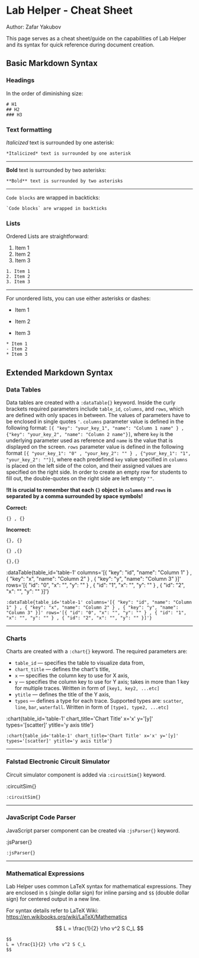 # Lab Helper - Cheat Sheet
Author: Zafar Yakubov

This page serves as a cheat sheet/guide on the capabilities of Lab Helper and its syntax for quick reference during document creation.

## Basic Markdown Syntax

### Headings

In the order of diminishing size:

```
# H1
## H2
### H3
```

### Text formatting

*Italicized* text is surrounded by one asterisk:

```
*Italicized* text is surrounded by one asterisk
```
___
**Bold** text is surrounded by two asterisks:

```
**Bold** text is surrounded by two asterisks
```
___
`Code blocks` are wrapped in backticks:

```
`Code blocks` are wrapped in backticks
```

### Lists

Ordered Lists are straightforward:

1. Item 1
2. Item 2
3. Item 3

```
1. Item 1
2. Item 2
3. Item 3
```
___

For unordered lists, you can use either asterisks or dashes:

- Item 1

* Item 2

- Item 3

```
* Item 1
- Item 2
* Item 3
```

## Extended Markdown Syntax

### Data Tables

Data tables are created with a `:dataTable{}` keyword. Inside the curly brackets required parameters include `table_id`, `columns`, and `rows`, which are defined with only spaces in between. The values of parameters have to be enclosed in single quotes `'`. `columns` parameter value is defined in the following format: `[{ "key": "your_key_1", "name": "Column 1 name" } , {"key": "your_key_2", "name": "Column 2 name"}]`, where `key` is the underlying parameter used as reference and `name` is the value that is displayed on the screen. `rows` parameter value is defined in the following format `[{ "your_key_1": "0" , "your_key_2": "" } , {"your_key_1": "1", "your_key_2": ""}]`, where each predefined `key` value specified in `columns` is placed on the left side of the colon, and their assigned values are specified on the right side. In order to create an empty row for students to fill out, the double-quotes on the right side are left empty `""`. 

**!It is crucial to remember that each `{}` object in `columns` and `rows` is separated by a comma surrounded by space symbols!**

**Correct:**

`{} , {}`

**Incorrect:**

`{}, {}` 

`{} ,{}` 

`{},{}`

:dataTable{table_id='table-1' columns='[{ "key": "id", "name": "Column 1" } , { "key": "x", "name": "Column 2" } , { "key": "y", "name": "Column 3" }]' rows='[{ "id": "0", "x": "", "y": "" } , { "id": "1", "x": "", "y": "" } , { "id": "2", "x": "", "y": "" }]'}

```
:dataTable{table_id='table-1' columns='[{ "key": "id", "name": "Column 1" } , { "key": "x", "name": "Column 2" } , { "key": "y", "name": "Column 3" }]' rows='[{ "id": "0", "x": "", "y": "" } , { "id": "1", "x": "", "y": "" } , { "id": "2", "x": "", "y": "" }]'}
```

___

### Charts

Charts are created with a `:chart{}` keyword. The required parameters are: 
* `table_id` — specifies the table to visualize data from,
* `chart_title` — defines the chart's title,
* `x` — specifies the column key to use for X axis,
* `y` — specifies the column key to use for Y axis; takes in more than 1 key for multiple traces. Written in form of `[key1, key2, ...etc]`
* `ytitle` — defines the title of the Y axis,
* `types` — defines a type for each trace. Supported types are: `scatter`, `line`, `bar`, `waterfall`. Written in form of `[type1, type2, ...etc]`

:chart{table_id='table-1' chart_title='Chart Title' x='x' y='[y]' types='[scatter]' ytitle='y axis title'}

```
:chart{table_id='table-1' chart_title='Chart Title' x='x' y='[y]' types='[scatter]' ytitle='y axis title'}
```

___

### Falstad Electronic Circuit Simulator

Circuit simulator component is added via `:circuitSim{}` keyword.

:circuitSim{}

```
:circuitSim{}
```

___

### JavaScript Code Parser

JavaScript parser component can be created via `:jsParser{}` keyword.

:jsParser{}

```
:jsParser{}
```

___

### Mathematical Expressions

Lab Helper uses common LaTeX syntax for mathematical expressions. They are enclosed in `$` (single dollar sign) for inline parsing and `$$` (double dollar sign) for centered output in a new line.

For syntax details refer to LaTeX Wiki: https://en.wikibooks.org/wiki/LaTeX/Mathematics

$$
L = \frac{1}{2} \rho v^2 S C_L
$$

```
$$
L = \frac{1}{2} \rho v^2 S C_L
$$
```
